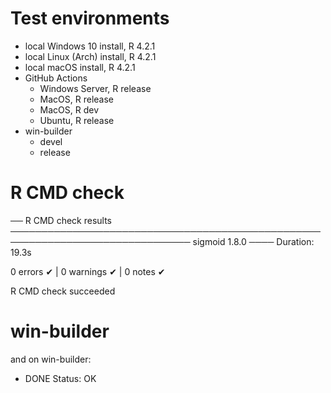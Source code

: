 # Test environments

- local Windows 10 install, R 4.2.1
- local Linux (Arch) install, R 4.2.1
- local macOS install, R 4.2.1
- GitHub Actions
   - Windows Server, R release
   - MacOS, R release
   - MacOS, R dev
   - Ubuntu, R release
- win-builder
   - devel
   - release


# R CMD check

── R CMD check results ─────────────────────────────────────────────────────────────────────────────── sigmoid 1.8.0 ────
Duration: 19.3s

0 errors ✔ | 0 warnings ✔ | 0 notes ✔

R CMD check succeeded


# win-builder

and on win-builder:

* DONE
Status: OK